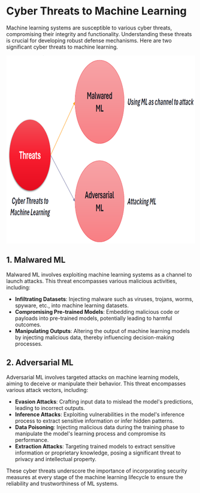 # Cyber Threats to Machine Learning

Machine learning systems are susceptible to various cyber threats, compromising their integrity and functionality. Understanding these threats is crucial for developing robust defense mechanisms. Here are two significant cyber threats to machine learning.

<img src="../images/mlt.png" width="800" height="500">

## 1. Malwared ML

Malwared ML involves exploiting machine learning systems as a channel to launch attacks. This threat encompasses various malicious activities, including:

- **Infiltrating Datasets**: Injecting malware such as viruses, trojans, worms, spyware, etc., into machine learning datasets.
- **Compromising Pre-trained Models**: Embedding malicious code or payloads into pre-trained models, potentially leading to harmful outcomes.
- **Manipulating Outputs**: Altering the output of machine learning models by injecting malicious data, thereby influencing decision-making processes.

## 2. Adversarial ML

Adversarial ML involves targeted attacks on machine learning models, aiming to deceive or manipulate their behavior. This threat encompasses various attack vectors, including:

- **Evasion Attacks**: Crafting input data to mislead the model's predictions, leading to incorrect outputs.
- **Inference Attacks**: Exploiting vulnerabilities in the model's inference process to extract sensitive information or infer hidden patterns.
- **Data Poisoning**: Injecting malicious data during the training phase to manipulate the model's learning process and compromise its performance.
- **Extraction Attacks**: Targeting trained models to extract sensitive information or proprietary knowledge, posing a significant threat to privacy and intellectual property.

These cyber threats underscore the importance of incorporating security measures at every stage of the machine learning lifecycle to ensure the reliability and trustworthiness of ML systems.